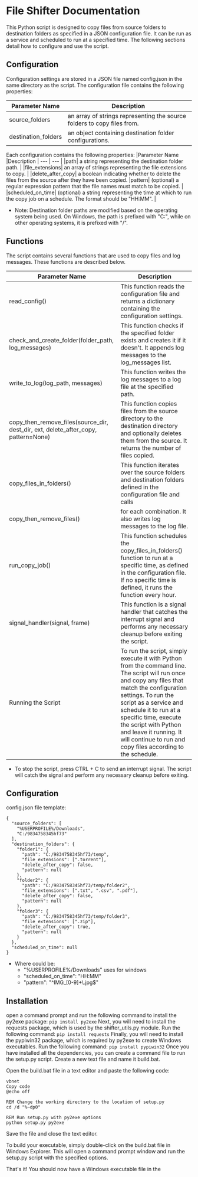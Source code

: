 
# File Shifter Documentation

This Python script is designed to copy files from source folders to destination folders as specified in a JSON configuration file. It can be run as a service and scheduled to run at a specified time. The following sections detail how to configure and use the script.

## Configuration
Configuration settings are stored in a JSON file named config.json in the same directory as the script. The configuration file contains the following properties:

|Parameter Name |Description | 
--- | --- |
|source_folders| an array of strings representing the source folders to copy files from. |
|destination_folders| an object containing destination folder configurations. |

Each configuration contains the following properties:
|Parameter Name |Description | 
--- | --- |
|path| a string representing the destination folder path. |
|file_extensions| an array of strings representing the file extensions to copy. |
|delete_after_copy| a boolean indicating whether to delete the files from the source after they have been copied.
|pattern| (optional) a regular expression pattern that the file names must match to be copied. |
|scheduled_on_time| (optional) a string representing the time at which to run the copy job on a schedule. The format should be "HH:MM". |
* Note: Destination folder paths are modified based on the operating system being used. On Windows, the path is prefixed with "C:", while on other operating systems, it is prefixed with "/".

## Functions
The script contains several functions that are used to copy files and log messages. These functions are described below.

|Parameter Name |Description | 
--- | --- |
|read_config() |This function reads the configuration file and returns a dictionary containing the configuration settings. |
|check_and_create_folder(folder_path, log_messages)|This function checks if the specified folder exists and creates it if it doesn't. It appends log messages to the log_messages list.|
|write_to_log(log_path, messages)|This function writes the log messages to a log file at the specified path.|
|copy_then_remove_files(source_dir, dest_dir, ext, delete_after_copy, pattern=None)|This function copies files from the source directory to the destination directory and optionally deletes them from the source. It returns the number of files copied.|
|copy_files_in_folders()|This function iterates over the source folders and destination folders defined in the configuration file and calls |
|copy_then_remove_files()| for each combination. It also writes log messages to the log file.|
|run_copy_job()|This function schedules the copy_files_in_folders() function to run at a specific time, as defined in the configuration file. If no specific time is defined, it runs the function every hour.|
|signal_handler(signal, frame)|This function is a signal handler that catches the interrupt signal and performs any necessary cleanup before exiting the script.|
|Running the Script|To run the script, simply execute it with Python from the command line. The script will run once and copy any files that match the configuration settings. To run the script as a service and schedule it to run at a specific time, execute the script with Python and leave it running. It will continue to run and copy files according to the schedule.

* To stop the script, press CTRL + C to send an interrupt signal. The script will catch the signal and perform any necessary cleanup before exiting.

## Configuration

config.json file template:
```
{
  "source_folders": [
    "%USERPROFILE%/Downloads",
    "C:/9834758345hf73"
  ],
  "destination_folders": {
    "folder1": {
      "path": "C:/9834758345hf73/temp",
      "file_extensions": [".torrent"],
      "delete_after_copy": false,
	  "pattern": null 
    },
    "folder2": {
      "path": "C:/9834758345hf73/temp/folder2",
      "file_extensions": [".txt", ".csv", ".pdf"],
      "delete_after_copy": false,
	  "pattern": null
    },
    "folder3": {
      "path": "C:/9834758345hf73/temp/folder3",
      "file_extensions": [".zip"],
      "delete_after_copy": true,
      "pattern": null
    }
  },
  "scheduled_on_time": null
}
```
- Where could be: 
    - "%USERPROFILE%/Downloads" uses for windows 
    - "scheduled_on_time": "HH:MM"
    - "pattern": "^IMG_[0-9]+\\.jpg$"

## Installation

open a command prompt and run the following command to install the py2exe package:
```pip install py2exe```
Next, you will need to install the requests package, which is used by the shifter_utils.py module. Run the following command:
```pip install requests```
Finally, you will need to install the pypiwin32 package, which is required by py2exe to create Windows executables. Run the following command:
```pip install pypiwin32```
Once you have installed all the dependencies, you can create a command file to run the setup.py script. Create a new text file and name it build.bat.

Open the build.bat file in a text editor and paste the following code:
```
vbnet
Copy code
@echo off

REM Change the working directory to the location of setup.py
cd /d "%~dp0"

REM Run setup.py with py2exe options
python setup.py py2exe
```
Save the file and close the text editor.

To build your executable, simply double-click on the build.bat file in Windows Explorer. This will open a command prompt window and run the setup.py script with the specified options.

That's it! You should now have a Windows executable file in the 
